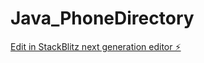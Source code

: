 # Java_PhoneDirectory

[Edit in StackBlitz next generation editor ⚡️](https://stackblitz.com/~/github.com/JMiranda87/Java_PhoneDirectory)